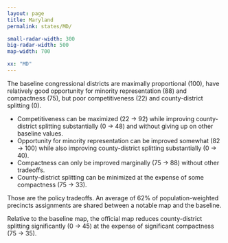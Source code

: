```yaml
---
layout: page
title: Maryland
permalink: states/MD/

small-radar-width: 300
big-radar-width: 500
map-width: 700

xx: "MD"
---
```


The baseline congressional districts are maximally proportional (100),
have relatively good opportunity for minority representation (88) and compactness (75),
but poor competitiveness (22) and county-district splitting (0).

- Competitiveness can be maximized (22 &#x2192; 92) while improving county-district splitting substantially (0 &#x2192; 48) and without giving up on other baseline values.
- Opportunity for minority representation can be improved somewhat (82 &#x2192; 100) while also improving county-district splitting substantially (0 &#x2192; 40).
- Compactness can only be improved marginally (75 &#x2192; 88) without other tradeoffs.
- County-district splitting can be minimized at the expense of some compactness (75 &#x2192; 33).

Those are the policy tradeoffs. 
An average of 62% of population-weighted precincts assignments are shared between a notable map and the baseline.

Relative to the baseline map, 
the official map reduces county-district splitting significantly (0 &#x2192; 45) at the expense of significant compactness (75 &#x2192; 35).
